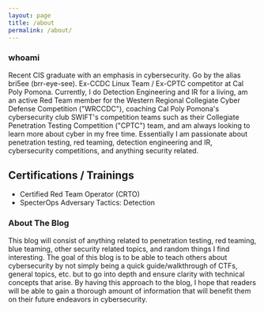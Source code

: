 ```yaml
---
layout: page
title: /about
permalink: /about/
---
```


### whoami

Recent CIS graduate with an emphasis in cybersecurity. Go by the alias bri5ee (brr-eye-see). Ex-CCDC Linux Team / Ex-CPTC competitor at Cal Poly Pomona. Currently, I do Detection Engineering and IR for a living, am an active Red Team member for the Western Regional Collegiate Cyber Defense Competition ("WRCCDC"), coaching Cal Poly Pomona's cybersecurity club SWIFT's competition teams such as their Collegiate Penetration Testing Competition ("CPTC") team, and am always looking to learn more about cyber in my free time. Essentially I am passionate about penetration testing, red teaming, detection engineering and IR, cybersecurity competitions, and anything security related.

## Certifications / Trainings

- Certified Red Team Operator (CRTO)
- SpecterOps Adversary Tactics: Detection

### About The Blog

This blog will consist of anything related to penetration testing, red teaming, blue teaming, other security related topics, and random things I find interesting. The goal of this blog is to be able to teach others about cybersecurity by not simply being a quick guide/walkthrough of CTFs, general topics, etc. but to go into depth and ensure clarity with technical concepts that arise. By having this approach to the blog, I hope that readers will be able to gain a thorough amount of information that will benefit them on their future endeavors in cybersecurity.


<!-- # jekyll-theme-console
<!-- 
A jekyll theme with inspiration from linux consoles for hackers, developers and script kiddies.
You can find the source code for this theme at [github.com/b2a3e8/jekyll-theme-console](https://github.com/b2a3e8/jekyll-theme-console).

## What is jekyll?

Jekyll is a simple, blog-aware, static site generator for personal, project, or organization sites. Written in Ruby by Tom Preston-Werner, GitHub's co-founder, it is distributed under an open source license.
<br />Instead of using databases, Jekyll takes the content, renders Markdown or Textile and Liquid templates, and produces a complete, static website ready to be served by Apache HTTP Server, Nginx or another web server. Jekyll is the engine behind GitHub Pages, a GitHub feature that allows users to host websites based on their GitHub repositories for no additional cost. --> 
